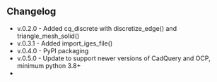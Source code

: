 ## Changelog

- v.0.2.0 - Added cq_discrete with discretize_edge() and triangle_mesh_solid()
- v.0.3.1 - Added import_iges_file()
- v.0.4.0 - PyPI packaging
- v.0.5.0 - Update to support newer versions of CadQuery and OCP, minimum python 3.8+
-
